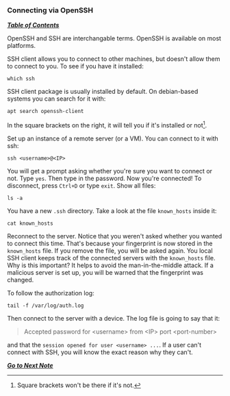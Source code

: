 ### Connecting via OpenSSH

[***Table of Contents***](README.md)  

OpenSSH and SSH are interchangable terms. OpenSSH is available on most
platforms.

SSH client allows you to connect to other machines, but doesn't allow them to
connect to you. To see if you have it installed:

    which ssh

SSH client package is usually installed by default. On debian-based systems you
can search for it with:

    apt search openssh-client

In the square brackets on the right, it will tell you if it's installed or
not[^1].

[^1]: Square brackets won't be there if it's not.

Set up an instance of a remote server (or a VM). You can connect to it with
ssh:

    ssh <username>@<IP>

You will get a prompt asking whether you're sure you want to connect or not. 
Type `yes`. Then type in the password. Now you're connected! To disconnect,
press `Ctrl+D` or type `exit`. Show all files:

    ls -a

You have a new `.ssh` directory. Take a look at the file `known_hosts` inside
it:

    cat known_hosts

Reconnect to the server. Notice that you weren't asked whether you wanted to
connect this time. That's because your fingerprint is now stored in the 
`known_hosts` file. If you remove the file, you will be asked again. You local
SSH client keeps track of the connected servers with the `known_hosts` file.
Why is this important? It helps to avoid the man-in-the-middle attack. If a
malicious server is set up, you will be warned that the fingerprint was
changed.

To follow the authorization log:

    tail -f /var/log/auth.log 

Then connect to the server with a device. The log file is going to say that it:

> Accepted password for \<username> from \<IP> port \<port-number>

and that the `session opened for user <username> ...`.  If a user can't connect
with SSH, you will know the exact reason why they can't.

[***Go to Next Note***](03-configuring-the-openssh-client.md)
